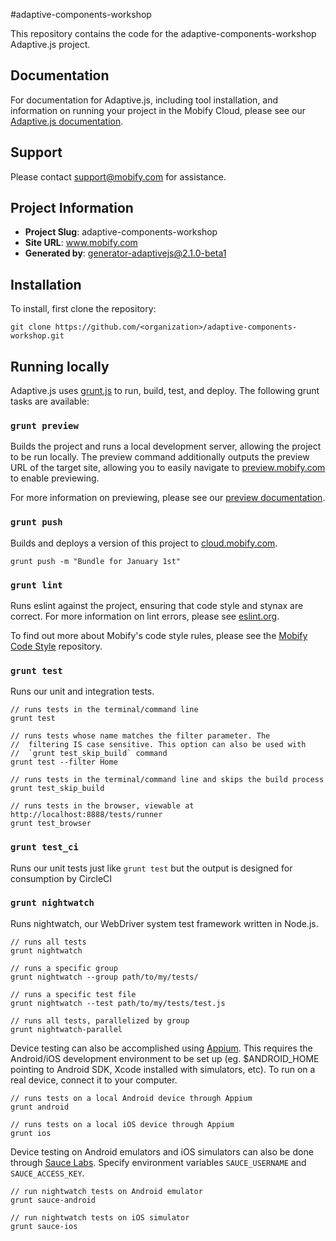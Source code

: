 #adaptive-components-workshop

This repository contains the code for the adaptive-components-workshop Adaptive.js project.

## Documentation

For documentation for Adaptive.js, including tool installation, and information on running your project in the Mobify Cloud, please see our [Adaptive.js documentation](http://adaptivejs.mobify.com/).

## Support

Please contact <support@mobify.com> for assistance.

## Project Information

- **Project Slug**: adaptive-components-workshop
- **Site URL**: www.mobify.com
- **Generated by**: generator-adaptivejs@2.1.0-beta1

## Installation

To install, first clone the repository:

```
git clone https://github.com/<organization>/adaptive-components-workshop.git
```

## Running locally

Adaptive.js uses [grunt.js](http://gruntjs.com/) to run, build, test, and deploy. The following grunt tasks are available:

### `grunt preview`

Builds the project and runs a local development server, allowing the project to be run locally. The preview command additionally outputs the preview URL of the target site, allowing you to easily navigate to [preview.mobify.com](https://preview.mobify.com) to enable previewing.

For more information on previewing, please see our [preview documentation](http://adaptivejs.mobify.com/v1.0/docs/preview-your-project).

### `grunt push`

Builds and deploys a version of this project to [cloud.mobify.com](https://cloud.mobify.com).

```
grunt push -m "Bundle for January 1st"
```

### `grunt lint`

Runs eslint against the project, ensuring that code style and stynax are correct. For more information on lint errors, please see [eslint.org](http://eslint.org/docs/rules/).

To find out more about Mobify's code style rules, please see the [Mobify Code Style](https://github.com/mobify/mobify-code-style) repository.

### `grunt test`

Runs our unit and integration tests.

```
// runs tests in the terminal/command line
grunt test

// runs tests whose name matches the filter parameter. The
//  filtering IS case sensitive. This option can also be used with
//  `grunt test_skip_build` command
grunt test --filter Home

// runs tests in the terminal/command line and skips the build process
grunt test_skip_build

// runs tests in the browser, viewable at http://localhost:8888/tests/runner
grunt test_browser
```

### `grunt test_ci`

Runs our unit tests just like `grunt test` but the output is designed
for consumption by CircleCI

### `grunt nightwatch`

Runs nightwatch, our WebDriver system test framework written in Node.js.

```
// runs all tests
grunt nightwatch

// runs a specific group
grunt nightwatch --group path/to/my/tests/

// runs a specific test file
grunt nightwatch --test path/to/my/tests/test.js

// runs all tests, parallelized by group
grunt nightwatch-parallel
```

Device testing can also be accomplished using [Appium](http://appium.io). This requires the Android/iOS development environment to be set up (eg. $ANDROID_HOME pointing to Android SDK, Xcode installed with simulators, etc). To run on a real device, connect it to your computer.

```
// runs tests on a local Android device through Appium
grunt android

// runs tests on a local iOS device through Appium
grunt ios
```

Device testing on Android emulators and iOS simulators can also be done through [Sauce Labs](https://saucelabs.com). Specify environment variables `SAUCE_USERNAME` and `SAUCE_ACCESS_KEY`.

```
// run nightwatch tests on Android emulator
grunt sauce-android

// run nightwatch tests on iOS simulator
grunt sauce-ios
```
